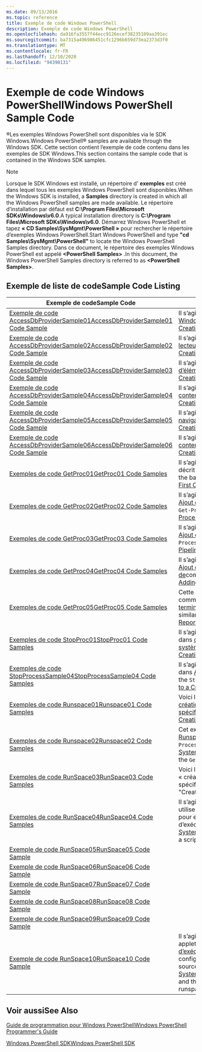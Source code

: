 ```yaml
---
ms.date: 09/13/2016
ms.topic: reference
title: Exemple de code Windows PowerShell
description: Exemple de code Windows PowerShell
ms.openlocfilehash: da916fa3557f44ecc9126ecef38235109aa391ec
ms.sourcegitcommit: ba7315a496986451cfc1296b659d73ea2373d3f0
ms.translationtype: MT
ms.contentlocale: fr-FR
ms.lasthandoff: 12/10/2020
ms.locfileid: "94390131"
---
```

# <a name="windows-powershell-sample-code"></a><span data-ttu-id="c8223-103">Exemple de code Windows PowerShell</span><span class="sxs-lookup"><span data-stu-id="c8223-103">Windows PowerShell Sample Code</span></span>

<span data-ttu-id="c8223-104">&reg;Les exemples Windows PowerShell sont disponibles via le SDK Windows.</span><span class="sxs-lookup"><span data-stu-id="c8223-104">Windows PowerShell&reg; samples are available through the Windows SDK.</span></span> <span data-ttu-id="c8223-105">Cette section contient l’exemple de code contenu dans les exemples de SDK Windows.</span><span class="sxs-lookup"><span data-stu-id="c8223-105">This section contains the sample code that is contained in the Windows SDK samples.</span></span>

> [!NOTE]
> <span data-ttu-id="c8223-106">Lorsque le SDK Windows est installé, un répertoire d' **exemples** est créé dans lequel tous les exemples Windows PowerShell sont disponibles.</span><span class="sxs-lookup"><span data-stu-id="c8223-106">When the Windows SDK is installed, a **Samples** directory is created in which all the Windows PowerShell samples are made available.</span></span> <span data-ttu-id="c8223-107">Le répertoire d’installation par défaut est **C:\Program Files\Microsoft SDKs\Windows\v6.0**.</span><span class="sxs-lookup"><span data-stu-id="c8223-107">A typical installation directory is **C:\Program Files\Microsoft SDKs\Windows\v6.0**.</span></span> <span data-ttu-id="c8223-108">Démarrez Windows PowerShell et tapez **« CD Samples\SysMgmt\PowerShell »** pour rechercher le répertoire d’exemples Windows PowerShell.</span><span class="sxs-lookup"><span data-stu-id="c8223-108">Start Windows PowerShell and type **"cd Samples\SysMgmt\PowerShell"** to locate the Windows PowerShell Samples directory.</span></span> <span data-ttu-id="c8223-109">Dans ce document, le répertoire des exemples Windows PowerShell est appelé **\<PowerShell Samples>** .</span><span class="sxs-lookup"><span data-stu-id="c8223-109">In this document, the Windows PowerShell Samples directory is referred to as **\<PowerShell Samples>**.</span></span>

## <a name="sample-code-listing"></a><span data-ttu-id="c8223-110">Exemple de liste de code</span><span class="sxs-lookup"><span data-stu-id="c8223-110">Sample Code Listing</span></span>

|                                    <span data-ttu-id="c8223-111">Exemple de code</span><span class="sxs-lookup"><span data-stu-id="c8223-111">Sample Code</span></span>                                    |                                                                                                                                           <span data-ttu-id="c8223-112">Description</span><span class="sxs-lookup"><span data-stu-id="c8223-112">Description</span></span>                                                                                                                                           |
| --------------------------------------------------------------------------------- | ----------------------------------------------------------------------------------------------------------------------------------------------------------------------------------------------------------------------------------------------------------------------------------------------- |
| [<span data-ttu-id="c8223-113">Exemple de code AccessDbProviderSample01</span><span class="sxs-lookup"><span data-stu-id="c8223-113">AccessDbProviderSample01 Code Sample</span></span>](./accessdbprovidersample01-code-sample.md) | <span data-ttu-id="c8223-114">Il s’agit du fournisseur décrit dans [création d’un fournisseur Windows PowerShell de base](./creating-a-basic-windows-powershell-provider.md).</span><span class="sxs-lookup"><span data-stu-id="c8223-114">This is the provider described in [Creating a Basic Windows PowerShell Provider](./creating-a-basic-windows-powershell-provider.md).</span></span>                                                                                                                                                            |
| [<span data-ttu-id="c8223-115">Exemple de code AccessDbProviderSample02</span><span class="sxs-lookup"><span data-stu-id="c8223-115">AccessDbProviderSample02 Code Sample</span></span>](./accessdbprovidersample02-code-sample.md) | <span data-ttu-id="c8223-116">Il s’agit du fournisseur décrit dans [création d’un fournisseur de lecteurs Windows PowerShell](./creating-a-windows-powershell-drive-provider.md).</span><span class="sxs-lookup"><span data-stu-id="c8223-116">This is the provider described in [Creating a Windows PowerShell Drive Provider](./creating-a-windows-powershell-drive-provider.md).</span></span>                                                                                                                                                            |
| [<span data-ttu-id="c8223-117">Exemple de code AccessDbProviderSample03</span><span class="sxs-lookup"><span data-stu-id="c8223-117">AccessDbProviderSample03 Code Sample</span></span>](./accessdbprovidersample03-code-sample.md) | <span data-ttu-id="c8223-118">Il s’agit du fournisseur décrit dans [création d’un fournisseur d’éléments Windows PowerShell](./creating-a-windows-powershell-item-provider.md).</span><span class="sxs-lookup"><span data-stu-id="c8223-118">This is the provider described in [Creating a Windows PowerShell Item Provider](./creating-a-windows-powershell-item-provider.md).</span></span>                                                                                                                                                              |
| [<span data-ttu-id="c8223-119">Exemple de code AccessDbProviderSample04</span><span class="sxs-lookup"><span data-stu-id="c8223-119">AccessDbProviderSample04 Code Sample</span></span>](./accessdbprovidersample04-code-sample.md) | <span data-ttu-id="c8223-120">Il s’agit du fournisseur décrit dans [création d’un fournisseur de conteneurs Windows PowerShell](./creating-a-windows-powershell-container-provider.md).</span><span class="sxs-lookup"><span data-stu-id="c8223-120">This is the provider described in [Creating a Windows PowerShell Container Provider](./creating-a-windows-powershell-container-provider.md).</span></span>                                                                                                                                                    |
| [<span data-ttu-id="c8223-121">Exemple de code AccessDbProviderSample05</span><span class="sxs-lookup"><span data-stu-id="c8223-121">AccessDbProviderSample05 Code Sample</span></span>](./accessdbprovidersample05-code-sample.md) | <span data-ttu-id="c8223-122">Il s’agit du fournisseur décrit dans [création d’un fournisseur de navigation Windows PowerShell](./creating-a-windows-powershell-navigation-provider.md).</span><span class="sxs-lookup"><span data-stu-id="c8223-122">This is the provider described in [Creating a Windows PowerShell Navigation Provider](./creating-a-windows-powershell-navigation-provider.md).</span></span>                                                                                                                                                  |
| [<span data-ttu-id="c8223-123">Exemple de code AccessDbProviderSample06</span><span class="sxs-lookup"><span data-stu-id="c8223-123">AccessDbProviderSample06 Code Sample</span></span>](./accessdbprovidersample06-code-sample.md) | <span data-ttu-id="c8223-124">Il s’agit du fournisseur décrit dans [création d’un fournisseur de contenu Windows PowerShell](./creating-a-windows-powershell-content-provider.md).</span><span class="sxs-lookup"><span data-stu-id="c8223-124">This is the provider described in [Creating a Windows PowerShell Content Provider](./creating-a-windows-powershell-content-provider.md).</span></span>                                                                                                                                                        |
| [<span data-ttu-id="c8223-125">Exemples de code GetProc01</span><span class="sxs-lookup"><span data-stu-id="c8223-125">GetProc01 Code Samples</span></span>](./getproc01-code-samples.md)                             | <span data-ttu-id="c8223-126">Il s’agit de l' `Get-Process` exemple d’applet de commande de base décrit dans [création de votre première applet](../cmdlet/creating-a-cmdlet-without-parameters.md)de commande.</span><span class="sxs-lookup"><span data-stu-id="c8223-126">This is the basic `Get-Process` cmdlet sample described in [Creating Your First Cmdlet](../cmdlet/creating-a-cmdlet-without-parameters.md).</span></span>                                                                                                                                                     |
| [<span data-ttu-id="c8223-127">Exemples de code GetProc02</span><span class="sxs-lookup"><span data-stu-id="c8223-127">GetProc02 Code Samples</span></span>](./getproc02-code-samples.md)                             | <span data-ttu-id="c8223-128">Il s’agit de l' `Get-Process` exemple d’applet de commande décrit dans [Ajout de paramètres qui traitent Command-Line entrée](../cmdlet/adding-parameters-that-process-command-line-input.md).</span><span class="sxs-lookup"><span data-stu-id="c8223-128">This is the `Get-Process` cmdlet sample described in [Adding Parameters that Process Command-Line Input](../cmdlet/adding-parameters-that-process-command-line-input.md).</span></span>                                                                                                                       |
| [<span data-ttu-id="c8223-129">Exemples de code GetProc03</span><span class="sxs-lookup"><span data-stu-id="c8223-129">GetProc03 Code Samples</span></span>](./getproc03-code-samples.md)                             | <span data-ttu-id="c8223-130">Il s’agit de l' `Get-Process` exemple d’applet de commande décrit dans [Ajout de paramètres qui traitent l’entrée de pipeline](../cmdlet/adding-parameters-that-process-pipeline-input.md).</span><span class="sxs-lookup"><span data-stu-id="c8223-130">This is the `Get-Process` cmdlet sample described in [Adding Parameters that Process Pipeline Input](../cmdlet/adding-parameters-that-process-pipeline-input.md).</span></span>                                                                                                                               |
| [<span data-ttu-id="c8223-131">Exemples de code GetProc04</span><span class="sxs-lookup"><span data-stu-id="c8223-131">GetProc04 Code Samples</span></span>](./getproc04-code-samples.md)                             | <span data-ttu-id="c8223-132">Il s’agit de l' `Get-Process` exemple d’applet de commande décrit dans [Ajout de rapports d’erreurs de non-terminaison à votre applet de](../cmdlet/adding-non-terminating-error-reporting-to-your-cmdlet.md)commande.</span><span class="sxs-lookup"><span data-stu-id="c8223-132">This is the `Get-Process` cmdlet sample described in [Adding Nonterminating Error Reporting to Your Cmdlet](../cmdlet/adding-non-terminating-error-reporting-to-your-cmdlet.md).</span></span>                                                                                                                |
| [<span data-ttu-id="c8223-133">Exemples de code GetProc05</span><span class="sxs-lookup"><span data-stu-id="c8223-133">GetProc05 Code Samples</span></span>](./getproc05-code-samples.md)                             | <span data-ttu-id="c8223-134">Cette `Get-Process` applet de commande est similaire à l’applet de commande décrite dans [Ajout d’un rapport d’erreurs de non-terminaison à votre applet de](../cmdlet/adding-non-terminating-error-reporting-to-your-cmdlet.md)commande.</span><span class="sxs-lookup"><span data-stu-id="c8223-134">This `Get-Process` cmdlet is similar to the cmdlet described in [Adding Nonterminating Error Reporting to Your Cmdlet](../cmdlet/adding-non-terminating-error-reporting-to-your-cmdlet.md).</span></span>                                                                                                     |
| [<span data-ttu-id="c8223-135">Exemples de code StopProc01</span><span class="sxs-lookup"><span data-stu-id="c8223-135">StopProc01 Code Samples</span></span>](./stopproc01-code-samples.md)                           | <span data-ttu-id="c8223-136">Il s’agit de l' `Stop-Process` exemple d’applet de commande décrit dans [création d’une applet de commande qui modifie le système](../cmdlet/creating-a-cmdlet-that-modifies-the-system.md).</span><span class="sxs-lookup"><span data-stu-id="c8223-136">This is the `Stop-Process` cmdlet sample described in [Creating a Cmdlet That Modifies the System](../cmdlet/creating-a-cmdlet-that-modifies-the-system.md).</span></span>                                                                                                                                    |
| [<span data-ttu-id="c8223-137">Exemples de code StopProcessSample04</span><span class="sxs-lookup"><span data-stu-id="c8223-137">StopProcessSample04 Code Samples</span></span>](./stopprocesssample04-code-samples.md)         | <span data-ttu-id="c8223-138">Il s’agit de l' `Stop-Process` exemple d’applet de commande décrit dans [Ajout de jeux de paramètres à une applet de](../cmdlet/adding-parameter-sets-to-a-cmdlet.md)commande.</span><span class="sxs-lookup"><span data-stu-id="c8223-138">This is the `Stop-Process` cmdlet sample described in [Adding Parameter Sets to a Cmdlet](../cmdlet/adding-parameter-sets-to-a-cmdlet.md).</span></span>                                                                                                                                                      |
| [<span data-ttu-id="c8223-139">Exemples de code Runspace01</span><span class="sxs-lookup"><span data-stu-id="c8223-139">Runspace01 Code Samples</span></span>](./runspace01-code-samples.md)                           | <span data-ttu-id="c8223-140">Voici les exemples de code pour l’instance d’exécution décrite dans [création d’une application console qui exécute une commande spécifiée](/dotnet/csharp/programming-guide/inside-a-program/hello-world-your-first-program).</span><span class="sxs-lookup"><span data-stu-id="c8223-140">These are the code samples for the runspace described in [Creating a Console Application That Runs a Specified Command](/dotnet/csharp/programming-guide/inside-a-program/hello-world-your-first-program).</span></span>                                                                                      |
| [<span data-ttu-id="c8223-141">Exemples de code Runspace02</span><span class="sxs-lookup"><span data-stu-id="c8223-141">Runspace02 Code Samples</span></span>](./runspace02-code-samples.md)                           | <span data-ttu-id="c8223-142">Cet exemple utilise la classe [System. Management. Automation. Runspaceinvoke](/dotnet/api/System.Management.Automation.RunspaceInvoke) pour exécuter l’applet de commande de `Get-Process` façon synchrone.</span><span class="sxs-lookup"><span data-stu-id="c8223-142">This sample uses the [System.Management.Automation.Runspaceinvoke](/dotnet/api/System.Management.Automation.RunspaceInvoke) class to execute the `Get-Process` cmdlet synchronously.</span></span>                                                                                                            |
| [<span data-ttu-id="c8223-143">Exemples de code RunSpace03</span><span class="sxs-lookup"><span data-stu-id="c8223-143">RunSpace03 Code Samples</span></span>](./runspace03-code-samples.md)                           | <span data-ttu-id="c8223-144">Voici les exemples de code pour l’instance d’exécution décrite dans « création d’une application console qui exécute un script spécifié ».</span><span class="sxs-lookup"><span data-stu-id="c8223-144">These are the code samples for the runspace described in "Creating a Console Application That Runs a Specified Script".</span></span>                                                                                                                                                                         |
| [<span data-ttu-id="c8223-145">Exemples de code RunSpace04</span><span class="sxs-lookup"><span data-stu-id="c8223-145">RunSpace04 Code Samples</span></span>](./runspace04-code-samples.md)                           | <span data-ttu-id="c8223-146">Il s’agit d’un exemple de code pour une instance d’exécution qui utilise la classe [System. Management. Automation. Runspaceinvoke](/dotnet/api/System.Management.Automation.RunspaceInvoke) pour exécuter un script qui génère une erreur avec fin d’exécution.</span><span class="sxs-lookup"><span data-stu-id="c8223-146">This is a code sample for a runspace that uses the [System.Management.Automation.Runspaceinvoke](/dotnet/api/System.Management.Automation.RunspaceInvoke) class to execute a script that generates a terminating error.</span></span>                                                                         |
| [<span data-ttu-id="c8223-147">Exemple de code RunSpace05</span><span class="sxs-lookup"><span data-stu-id="c8223-147">RunSpace05 Code Sample</span></span>](./runspace05-code-sample.md)                             |                                                                                                            |
| [<span data-ttu-id="c8223-148">Exemple de code RunSpace06</span><span class="sxs-lookup"><span data-stu-id="c8223-148">RunSpace06 Code Sample</span></span>](./runspace06-code-sample.md)                             |                                                                                                     |
| [<span data-ttu-id="c8223-149">Exemple de code RunSpace07</span><span class="sxs-lookup"><span data-stu-id="c8223-149">RunSpace07 Code Sample</span></span>](./runspace07-code-sample.md)                             |                                                                                               |
| [<span data-ttu-id="c8223-150">Exemple de code RunSpace08</span><span class="sxs-lookup"><span data-stu-id="c8223-150">RunSpace08 Code Sample</span></span>](./runspace08-code-sample.md)                             |                                                                                              |
| [<span data-ttu-id="c8223-151">Exemple de code RunSpace09</span><span class="sxs-lookup"><span data-stu-id="c8223-151">RunSpace09 Code Sample</span></span>](./runspace09-code-sample.md)                             |                                                                                       |
| [<span data-ttu-id="c8223-152">Exemple de code RunSpace10</span><span class="sxs-lookup"><span data-stu-id="c8223-152">RunSpace10 Code Sample</span></span>](./runspace10-code-sample.md)                             | <span data-ttu-id="c8223-153">Il s’agit du code source de l’exemple Runspace10, qui ajoute une applet de commande à [System. Management. Automation. instances d’exécution. Runspaceconfiguration](/dotnet/api/System.Management.Automation.Runspaces.RunspaceConfiguration) , puis utilise les informations de configuration modifiées pour créer l’instance d’exécution.</span><span class="sxs-lookup"><span data-stu-id="c8223-153">This is the source code for the Runspace10 sample, which adds a cmdlet to [System.Management.Automation.Runspaces.Runspaceconfiguration](/dotnet/api/System.Management.Automation.Runspaces.RunspaceConfiguration) and then uses the modified configuration information to create the runspace.</span></span> |

## <a name="see-also"></a><span data-ttu-id="c8223-154">Voir aussi</span><span class="sxs-lookup"><span data-stu-id="c8223-154">See Also</span></span>

[<span data-ttu-id="c8223-155">Guide de programmation pour Windows PowerShell</span><span class="sxs-lookup"><span data-stu-id="c8223-155">Windows PowerShell Programmer's Guide</span></span>](./windows-powershell-programmer-s-guide.md)

[<span data-ttu-id="c8223-156">Windows PowerShell SDK</span><span class="sxs-lookup"><span data-stu-id="c8223-156">Windows PowerShell SDK</span></span>](../windows-powershell-reference.md)
